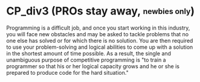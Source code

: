 # CP_div3 (PROs stay away, <sub><sup>newbies only</sup></sub>)
Programming is a difficult job, and once you start working in this industry, you will face new obstacles and may be asked to tackle problems that no one else has solved or for which there is no solution. You are then required to use your problem-solving and logical abilities to come up with a solution in the shortest amount of time possible. As a result, the single and unambiguous purpose of competitive programming is "to train a programmer so that his or her logical capacity grows and he or she is prepared to produce code for the hard situation."
